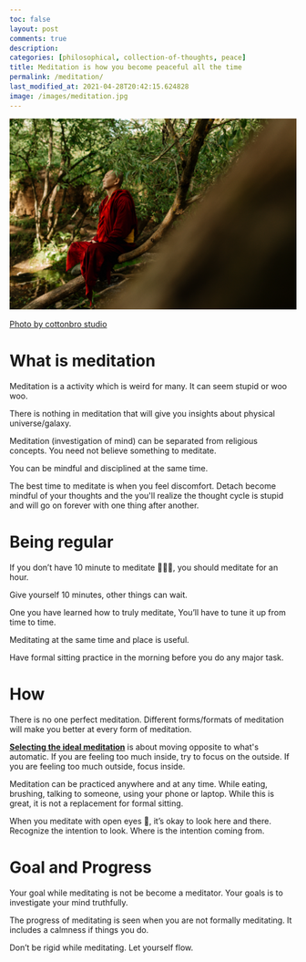 ```yaml
---
toc: false
layout: post
comments: true
description:
categories: [philosophical, collection-of-thoughts, peace]
title: Meditation is how you become peaceful all the time
permalink: /meditation/
last_modified_at: 2021-04-28T20:42:15.624828
image: /images/meditation.jpg
---
```

![](/images/meditation.jpg)

[Photo by cottonbro studio](https://www.pexels.com/photo/man-in-red-robe-sitting-on-tree-branch-5386374/)

# What is meditation

Meditation is a activity which is weird for many. It can seem stupid or woo woo. 

There is nothing in meditation that will give you insights about physical universe/galaxy.

Meditation (investigation of mind) can be separated from religious concepts. You need not believe something to meditate.

You can be mindful and disciplined at the same time. 

The best time to meditate is when you feel discomfort. Detach become mindful of your thoughts and the you'll realize the thought cycle is stupid and will go on forever with one thing after another.

# Being regular

If you don’t have 10 minute to meditate 🧘🏽‍♂️, you should meditate for an hour.

Give yourself 10 minutes, other things can wait.

One you have learned how to truly meditate, You’ll have to tune it up from time to time.

Meditating at the same time and place is useful. 

Have formal sitting practice in the morning before you do any major task. 

# How

There is no one perfect meditation. Different forms/formats of meditation will make you better at every form of meditation.

[**Selecting the ideal meditation**](https://www.instagram.com/reel/CkbOzTMJn4m/?igshid=MDJmNzVkMjY%3D) is about moving opposite to what's automatic. If you are feeling too much inside, try to focus on the outside. If you are feeling too much outside, focus inside.

Meditation can be practiced anywhere and at any time. While eating, brushing, talking to someone, using your phone or laptop. While this is great, it is not a replacement for formal sitting.

When you meditate with open eyes 👀, it’s okay to look here and there. Recognize the intention to look. Where is the intention coming from.

# Goal and Progress

Your goal while meditating is not be become a meditator. Your goals is to investigate your mind truthfully.

The progress of meditating is seen when you are not formally meditating. It includes a calmness if things you do.

Don’t be rigid while meditating. Let yourself flow.

